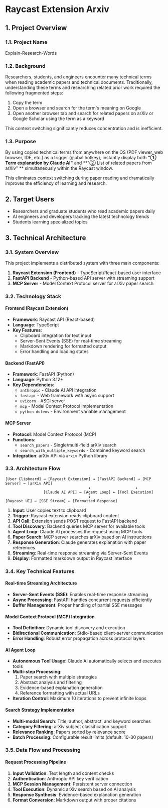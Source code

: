 # Raycast Extension Arxiv
## 1. Project Overview

### 1.1. Project Name
Explain-Research-Words

### 1.2. Background
Researchers, students, and engineers encounter many technical terms when reading academic papers and technical documents. Traditionally, understanding these terms and researching related prior work required the following fragmented steps:

1. Copy the term
2. Open a browser and search for the term's meaning on Google
3. Open another browser tab and search for related papers on arXiv or Google Scholar using the term as a keyword

This context switching significantly reduces concentration and is inefficient.

### 1.3. Purpose
By using copied technical terms from anywhere on the OS (PDF viewer, web browser, IDE, etc.) as a trigger (global hotkey), instantly display both **"① Term explanation by Claude AI"** and **"② List of related papers from arXiv" ** simultaneously within the Raycast window.

This eliminates context switching during paper reading and dramatically improves the efficiency of learning and research.

## 2. Target Users
* Researchers and graduate students who read academic papers daily
* AI engineers and developers tracking the latest technology trends
* Students learning specialized topics


## 3. Technical Architecture

### 3.1. System Overview
This project implements a distributed system with three main components:
1. **Raycast Extension (Frontend)** - TypeScript/React-based user interface
2. **FastAPI Backend** - Python-based API server with streaming support
3. **MCP Server** - Model Context Protocol server for arXiv paper search

### 3.2. Technology Stack

#### Frontend (Raycast Extension)
- **Framework**: Raycast API (React-based)
- **Language**: TypeScript
- **Key Features**:
  - Clipboard integration for text input
  - Server-Sent Events (SSE) for real-time streaming
  - Markdown rendering for formatted output
  - Error handling and loading states

#### Backend (FastAPI)
- **Framework**: FastAPI (Python)
- **Language**: Python 3.12+
- **Key Dependencies**:
  - `anthropic` - Claude AI API integration
  - `fastapi` - Web framework with async support
  - `uvicorn` - ASGI server
  - `mcp` - Model Context Protocol implementation
  - `python-dotenv` - Environment variable management

#### MCP Server
- **Protocol**: Model Context Protocol (MCP)
- **Functions**:
  - `search_papers` - Single/multi-field arXiv search
  - `search_with_multiple_keywords` - Combined keyword search
- **Integration**: arXiv API via `arxiv` Python library

### 3.3. Architecture Flow

```
[User Clipboard] → [Raycast Extension] → [FastAPI Backend] → [MCP Server] → [arXiv API]
                                     ↓                    ↓
                 [Claude AI API] ← [Agent Loop] ← [Tool Execution]
                                     ↓
[Raycast UI] ← [SSE Stream] ← [Formatted Response]
```

1. **Input**: User copies text to clipboard
2. **Trigger**: Raycast extension reads clipboard content
3. **API Call**: Extension sends POST request to FastAPI backend
4. **Tool Discovery**: Backend queries MCP server for available tools
5. **Agent Loop**: Claude AI processes the request using MCP tools
6. **Paper Search**: MCP server searches arXiv based on AI instructions
7. **Response Generation**: Claude generates explanation with paper references
8. **Streaming**: Real-time response streaming via Server-Sent Events
9. **Display**: Formatted markdown output in Raycast interface

### 3.4. Key Technical Features

#### Real-time Streaming Architecture
- **Server-Sent Events (SSE)**: Enables real-time response streaming
- **Async Processing**: FastAPI handles concurrent requests efficiently
- **Buffer Management**: Proper handling of partial SSE messages

#### Model Context Protocol (MCP) Integration
- **Tool Definition**: Dynamic tool discovery and execution
- **Bidirectional Communication**: Stdio-based client-server communication
- **Error Handling**: Robust error propagation across protocol layers

#### AI Agent Loop
- **Autonomous Tool Usage**: Claude AI automatically selects and executes tools
- **Multi-step Processing**: 
  1. Paper search with multiple strategies
  2. Abstract analysis and filtering
  3. Evidence-based explanation generation
  4. Reference formatting with actual URLs
- **Iteration Control**: Maximum 10 iterations to prevent infinite loops

#### Search Strategy Implementation
- **Multi-modal Search**: Title, author, abstract, and keyword searches
- **Category Filtering**: arXiv subject classification support
- **Relevance Ranking**: Papers sorted by relevance score
- **Batch Processing**: Configurable result limits (default: 10-30 papers)

### 3.5. Data Flow and Processing

#### Request Processing Pipeline
1. **Input Validation**: Text length and content checks
2. **Authentication**: Anthropic API key verification
3. **MCP Session Management**: Persistent server connection
4. **Tool Execution**: Dynamic arXiv search based on AI analysis
5. **Response Synthesis**: Evidence-based explanation generation
6. **Format Conversion**: Markdown output with proper citations

